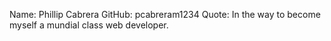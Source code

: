 Name: Phillip Cabrera
GitHub: pcabreram1234
Quote: In the way to become myself a mundial class web developer.